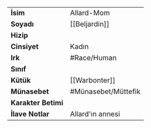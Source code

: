 |  |  |
|---|---|
| **İsim** | Allard-Mom|
| **Soyadı** | [[Beljardin]]|
| **Hizip** | |
| **Cinsiyet** | Kadın|
| **Irk** | #Race/Human|
| **Sınıf** | |
| **Kütük** | [[Warbonter]]|
| **Münasebet** | #Münasebet/Müttefik|
| **Karakter Betimi** | |
| **İlave Notlar** | Allard'ın annesi|
